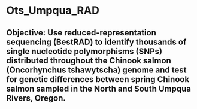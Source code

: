 # Ots_Umpqua_RAD
## Objective: Use reduced-representation sequencing (BestRAD) to identify thousands of single nucleotide polymorphisms (SNPs) distributed throughout the Chinook salmon (Oncorhynchus tshawytscha) genome and test for genetic differences between spring Chinook salmon sampled in the North and South Umpqua Rivers, Oregon. ##
